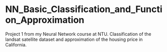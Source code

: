 # NN_Basic_Classification_and_Function_Approximation
Project 1 from my Neural Network course at NTU. Classification of the landsat satellite dataset and approximation of the housing price in California.
